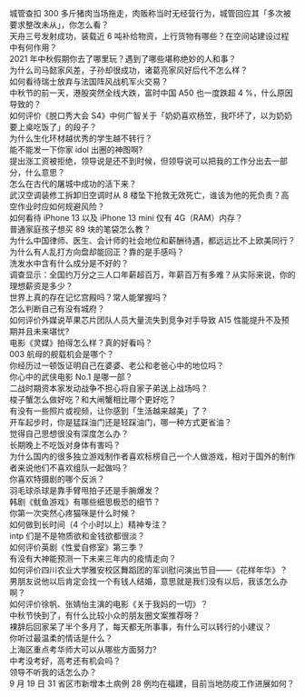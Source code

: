 城管查扣 300 多斤猪肉当场拖走，肉贩称当时无经营行为，城管回应其「多次被要求整改未从」，你怎么看？  
天舟三号发射成功，装载近 6 吨补给物资，上行货物有哪些？在空间站建设过程中有何作用？  
2021 年中秋假期你去了哪里玩？遇到了哪些堪称绝妙的人和事？  
为什么司马懿家风差，子孙却很成功，诸葛亮家风好后代不怎么样？  
如何看待瑞士放弃与法国阵风战机军火交易？  
中秋节的前一天，港股突然全线大跌，富时中国 A50 也一度跌超 4 %，什么原因导致的？  
如何评价《脱口秀大会 S4》中何广智关于「奶奶喜欢杨笠，我吓坏了，以为奶奶要上桌吃饭了」的段子？  
为什么生化环材越优秀的学生越不转行？  
能不能发一下你家 idol 出圈的神图啊?  
提出涨工资被拒绝，领导说是还不到时候，但领导说可以把我的工作分出去一部分，什么意思？  
怎么在古代的屠城中成功的活下来？  
武汉空调装修工拆卸旧空调时从 8 楼坠下抢救无效死亡，谁该为他的死负责？高空作业时应如何规避风险？  
如何看待 iPhone 13 以及 iPhone 13 mini  仅有 4G（RAM）内存？  
普通家庭孩子想买 89 块的笔袋怎么教？  
为什么中国律师、医生、会计师的社会地位和薪酬待遇，都远远比不上欧美同行？  
为什么有人乱打方向盘却能回正？靠的是手感吗？  
洗发水中含有什么成分是不好的？  
调查显示：全国约万分之三人口年薪超百万，年薪百万有多难？从实际来说，你的理想薪资是多少？  
世界上真的存在记忆宫殿吗？常人能掌握吗？  
怎么判断自己有没有城府？  
如何评价外媒说苹果芯片团队人员大量流失到竞争对手导致 A15 性能提升不及预期并且未来堪忧?  
电影《灵媒》拍得怎么样？真的好看吗？  
003 航母的舰载机会是哪个？  
你经历过一顿饭证明自己在婆婆、老公和老爸心中的地位吗？  
你心中的武侠电影 No.1 是哪一部？  
二战时期资本家发动战争不担心将自家子弟送上战场吗？  
梭子蟹怎么做好吃？和大闸蟹相比哪个更好吃？  
有没有一些照片或视频，让你感到「生活越来越美」了？  
开车起步时，你是猛踩油门还是轻踩油门，哪一种方式更省油？  
觉得自己思想很没有深度怎么办？  
长期晚上不吃饭对身体有害吗？  
为什么国内的很多独立游戏制作者喜欢标榜自己一个人做游戏，相对于国外的制作者来说他们不喜欢组队一起做吗？  
你喜欢特摄剧的哪个反派？  
羽毛球杀球是靠手臂甩拍子还是手腕爆发？  
韩剧《鱿鱼游戏》有哪些细思极恐的细节？  
你第一次突然心疼猫咪是什么时候？  
如何做到长时间（4 个小时以上）精神专注？  
intp 们是不是物质欲和金钱欲都很淡？  
如何评价英剧《性爱自修室》第三季？  
有没有大神能预测一下未来三年内的疫情走向？  
如何评价四川农业大学雅安校区舞蹈团的军训慰问演出节目——《花样年华》？  
男朋友说他以后肯定会找一个有钱人结婚，意思就是我们没有以后，我该怎么办啊？  
如何评价徐帆、张婧怡主演的电影《关于我妈的一切》？  
中秋节快到了，有什么比较小众的朋友圈文案推荐呀？  
裸辞后回家呆了半个多月了，每天都无所事事，有什么可以转行的小建议？  
你听过最温柔的情话是什么？  
上海区重点考华师大可以从哪些方面努力?  
中考没考好，高考还有机会吗？  
领导不听我的话怎么办？  
9 月 19 日 31 省区市新增本土病例 28 例均在福建，目前当地防疫工作进展如何？  
